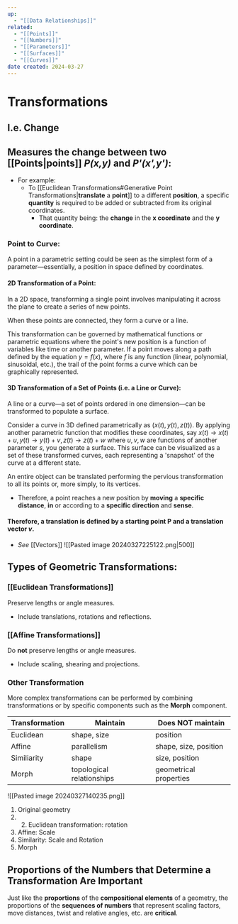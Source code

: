 ```yaml
---
up:
  - "[[Data Relationships]]"
related:
  - "[[Points]]"
  - "[[Numbers]]"
  - "[[Parameters]]"
  - "[[Surfaces]]"
  - "[[Curves]]"
date created: 2024-03-27
---
```

# Transformations
## I.e. Change
## Measures the change between two [[Points|points]] *P(x,y)* and *P'(x',y')*:
 - For example:
	 - To [[Euclidean Transformations#Generative Point Transformations|**translate** a **point**]] to a different **position**, a specific **quantity** is required to be added or subtracted from its original coordinates.
		 - That quantity being: the **change** in the **x coordinate** and the **y coordinate**. 
### Point to Curve: 
A point in a parametric setting could be seen as the simplest form of a parameter—essentially, a position in space defined by coordinates.
#### 2D Transformation of a Point:
In a 2D space, transforming a single point involves manipulating it across the plane to create a series of new points. 

When these points are connected, they form a curve or a line. 

This transformation can be governed by mathematical functions or parametric equations where the point's new position is a function of variables like time or another parameter.
	If a point moves along a path defined by the equation $y=f(x)$, where $f$ is any function (linear, polynomial, sinusoidal, etc.), the trail of the point forms a curve which can be graphically represented.
#### 3D Transformation of a Set of Points (i.e. a Line or Curve):
A line or a curve—a set of points ordered in one dimension—can be transformed to populate a surface. 

 Consider a curve in 3D defined parametrically as $(x(t),y(t),z(t))$. 
	 By applying another parametric function that modifies these coordinates, say $x(t)→x(t)+u,y(t)→y(t)+v,z(t)→z(t)+w$ where $u,v,w$ are functions of another parameter $s$, you generate a surface. 
		 This surface can be visualized as a set of these transformed curves, each representing a 'snapshot' of the curve at a different state.

An entire object can be translated performing the pervious transformation to all its points or, more simply, to its vertices.
- Therefore, a point reaches a new position by **moving** a **specific distance**, **in** or according to a **specific direction** and **sense**. 
#### Therefore, a translation is defined by a **starting point** P and a **translation vector** *v*. 
- *See* [[Vectors]]
	![[Pasted image 20240327225122.png|500]]
## Types of Geometric Transformations:

### [[Euclidean Transformations]]
Preserve lengths or angle measures.
- Include translations, rotations and reflections.
### [[Affine Transformations]]
Do **not** preserve lengths or angle measures. 
- Include scaling, shearing and projections.
### Other Transformation
More complex transformations can be performed by combining transformations or by specific components such as the **Morph** component.

| Transformation | Maintain                  | Does NOT maintain      |
| -------------- | ------------------------- | ---------------------- |
| Euclidean      | shape, size               | position               |
| Affine         | parallelism               | shape, size, position  |
| Similiarity    | shape                     | size, position         |
| Morph          | topological relationships | geometrical properties |
![[Pasted image 20240327140235.png]]

1. Original geometry
2. 2. Euclidean transformation: rotation
3. Affine: Scale
4. Similarity: Scale and Rotation
5. Morph


## Proportions of the Numbers that Determine a Transformation Are Important
Just like the **proportions** of the **compositional elements** of a geometry, the proportions of the **sequences of numbers** that represent scaling factors, move distances, twist and relative angles, etc. are **critical**. 